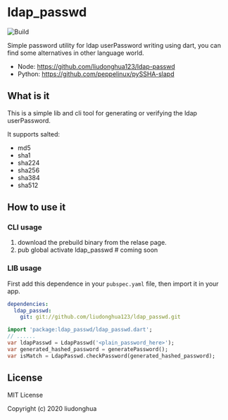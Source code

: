 # ldap_passwd

![Build](https://github.com/liudonghua123/ldap_passwd/workflows/Build/badge.svg)

Simple password utility for ldap userPassword writing using dart, you can find some alternatives in other language world.

- Node: https://github.com/liudonghua123/ldap-passwd
- Python: https://github.com/peppelinux/pySSHA-slapd

## What is it

This is a simple lib and cli tool for generating or verifying the ldap userPassword.

It supports salted:

- md5
- sha1
- sha224
- sha256
- sha384
- sha512

## How to use it

### CLI usage

1. download the prebuild binary from the relase page.
2. pub global activate ldap_passwd # coming soon

### LIB usage

First add this dependence in your `pubspec.yaml` file, then import it in your app.

```yaml
dependencies:
  ldap_passwd:
    git: git://github.com/liudonghua123/ldap_passwd.git
```

```dart
import 'package:ldap_passwd/ldap_passwd.dart';
// ......
var ldapPasswd = LdapPasswd('<plain_password_here>');
var generated_hashed_password = generatePassword();
var isMatch = LdapPasswd.checkPassword(generated_hashed_password);
```

## License

MIT License

Copyright (c) 2020 liudonghua
